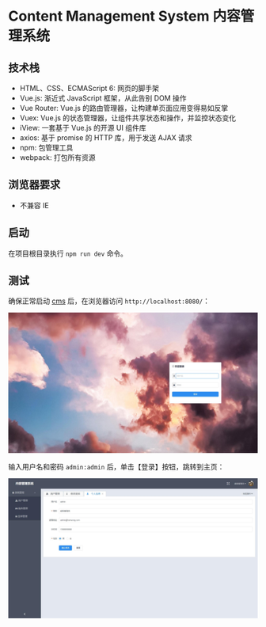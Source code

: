 # Content Management System 内容管理系统

## 技术栈

+ HTML、CSS、ECMAScript 6: 网页的脚手架
+ Vue.js: 渐近式 JavaScript 框架，从此告别 DOM 操作
+ Vue Router: Vue.js 的路由管理器，让构建单页面应用变得易如反掌
+ Vuex: Vue.js 的状态管理器，让组件共享状态和操作，并监控状态变化
+ iView: 一套基于 Vue.js 的开源 UI 组件库
+ axios: 基于 promise 的 HTTP 库，用于发送 AJAX 请求
+ npm: 包管理工具
+ webpack: 打包所有资源

## 浏览器要求

+ 不兼容 IE

## 启动

在项目根目录执行 `npm run dev` 命令。

## 测试

确保正常启动 [cms](https://github.com/HsinWong/cms) 后，在浏览器访问 `http://localhost:8080/`：

![登录页面](https://raw.githubusercontent.com/HsinWong/cms-web/master/screenshots/login.jpg)

输入用户名和密码 `admin:admin` 后，单击【登录】按钮，跳转到主页：

![主页](https://raw.githubusercontent.com/HsinWong/cms-web/master/screenshots/index.jpg)
